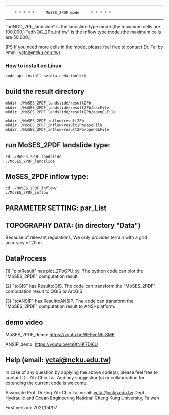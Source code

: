 **************************************************************************
		* * * * *     MoSES_2PDF mode     * * * * *		
**************************************************************************
"adNOC_2Pb_landslide" is the landslide type mode.(the maximum cells are 100,000.)
"adNOC_2Pb_inflow"    is the inflow type mode.(the maximum cells are 50,000.)

(PS If you need more cells in the mode, please feel free to contact Dr. Tai by email: yctai@ncku.edu.tw)


### How to install on Linux
```
sudo apt install nvidia-cuda-toolkit
```

## build the result directory
	mkdir ./MoSES_2PDF_landslide/result2Pb
	mkdir ./MoSES_2PDF_landslide/result2Pb/ascFile
	mkdir ./MoSES_2PDF_landslide/result2Pb/openGLFile
	
	mkdir ./MoSES_2PDF_inflow/result2Pb
	mkdir ./MoSES_2PDF_inflow/result2Pb/ascFile
	mkdir ./MoSES_2PDF_inflow/result2Pb/openGLFile

## run MoSES_2PDF landslide type:
    cd ./MoSES_2PDF_landslide
    ./MoSES_2PDF_landslide
## MoSES_2PDF inflow type:
    cd ./MoSES_2PDF_inflow/
    ./MoSES_2PDF_inflow


## PARAMETER SETTING: par_List


## TOPOGRAPHY DATA: (in directory "Data")
Because of relevant regulations, We only provides terrain with a grid accuracy of 20 m.


## DataProcess
(1) "plotResult" has plot_2PbGPU.py. The python code can plot the "MoSES_2PDF" computation result.

(2) "toGIS" has ResulttoGIS. The code can transform the "MoSES_2PDF" computation result to QGIS or ArcGIS.

(3) "toANSIP" has ResulttoANSIP. The code can transform the "MoSES_2PDF" computation result to ANSI-platform.

## demo video

MoSES_2PDF_demo:
https://youtu.be/9E9veNhrSME

ANSIP_demo:
https://youtu.be/m0tNiK7Di6U

## Help (email: yctai@ncku.edu.tw)
In case of any question by applying the above code(s), please feel free
to contact Dr. Yih-Chin Tai. And any suggestion(s) or collaboration for
extending the current code is welcome.

Associate Prof. Dr.-Ing Yih-Chin Tai
email: yctai@ncku.edu.tw
Dept. Hydraulic and Ocean Engineering
National Cheng Kung University, Taiwan

First version: 2021/04/07
